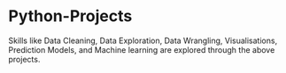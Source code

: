 # Python-Projects

Skills like Data Cleaning, Data Exploration, Data Wrangling, Visualisations, Prediction Models, and Machine learning are explored through the above projects.


